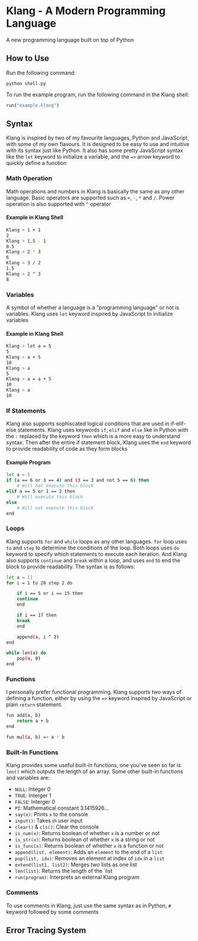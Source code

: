 # Klang - A Modern Programming Language

A new programming language built on top of Python

## How to Use

Run the following command:

```
python shell.py
```

To run the example program, run the following command in the Klang shell:

```sh
run("example.klang")
```

## Syntax

Klang is inspired by two of my favourite languages, Python and JavaScript, with some of my own flavours. It is designed to be easy to use and intuitive with its syntax just like Python. It also has some pretty JavaScript syntax like the `let` keyword to initialize a variable, and the `=>` arrow keyword to quickly define a function

### Math Operation

Math operations and numbers in Klang is basically the same as any other language. Basic operators are supported such as `+`, `-`, `*` and `/`. Power operation is also supported with `^` operator

#### Example in Klang Shell

```sh
Klang > 1 + 1
2
Klang > 1.5 - 1
0.5
Klang > 2 * 3
6
Klang > 3 / 2
1.5
Klang > 2 ^ 3
8
```

### Variables

A symbol of whether a language is a "programming language" or not is variables. Klang uses `let` keyword inspired by JavaScript to initialize variables

#### Example in Klang Shell

```sh
Klang > let a = 5
5
Klang > a + 5
10
Klang > a
5
Klang > a = a + 5
10
Klang > a
10
```

### If Statements

Klang also supports sophiscated logical conditions that are used in if-elif-else statements. Klang uses keywords `if`, `elif` and `else` like in Python with the `:` replaced by the keyword `then` which is a more easy to understand syntax. Then after the entire if statement block, Klang uses the `end` keyword to provide readability of code as they form blocks

#### Example Program

```sh
let a = 5
if (a == 6 or 3 == 4) and (3 == 3 and not 5 == 6) then
	# Will not execute this block
elif a == 5 or 1 == 2 then
	# Will execute this block
else
	# Will not execute this block
end
```

### Loops

Klang supports `for` and `while` loops as any other languages. `for` loop uses `to` and `step` to determine the conditions of the loop. Both loops uses `do` keyword to specify which statements to execute each iteration. And Klang also supports `continue` and `break` within a loop, and uses `end` to end the block to provide readability. The syntax is as follows:

```sh
let a = []
for i = 1 to 20 step 2 do

    if i == 5 or i == 15 then
	continue
    end

    if i == 17 then
	break
    end

    append(a, i ^ 2)
end

while len(a) do
    pop(a, 0)
end
```

### Functions

I personally prefer functional programming. Klang supports two ways of defining a function, either by using the `=>` keyword inspired by JavaScript or plain `return` statement.

```sh
fun add(a, b)
    return a + b
end

fun mul(a, b) => a * b
```

### Built-In Functions

Klang provides some useful built-in functions, one you've seen so far is `len()` which outputs the length of an array. Some other built-in functions and variables are:

- `NULL`: Integer 0
- `TRUE`: Interger 1
- `FALSE`: Interger 0
- `PI`: Mathematical constant 3.1415926...
- `say(x)`: Prints `x` to the console
- `input()`: Takes in user input
- `clear()` & `cls()`: Clear the console
- `is_num(x)`: Returns boolean of whether `x` is a number or not
- `is_str(x)`: Returns boolean of whether `x` is a string or not
- `is_func(x)`: Returns boolean of whether `x` is a function or not
- `append(list, element)`: Adds an `element` to the end of a `list`
- `pop(list, idx)`: Removes an element at index of `idx` in a `list`
- `extend(list1, list2)`: Merges two lists as one list
- `len(list)`: Returns the length of the `list
- `run(program)`: Interprets an external Klang program

### Comments

To use comments in Klang, just use the same syntax as in Python, `#` keyword followed by some comments

## Error Tracing System
